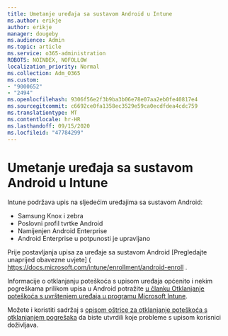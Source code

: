 ```yaml
---
title: Umetanje uređaja sa sustavom Android u Intune
ms.author: erikje
author: erikje
manager: dougeby
ms.audience: Admin
ms.topic: article
ms.service: o365-administration
ROBOTS: NOINDEX, NOFOLLOW
localization_priority: Normal
ms.collection: Adm_O365
ms.custom:
- "9000652"
- "2494"
ms.openlocfilehash: 9306f56e2f3b9ba3b06e78e07aa2eb0fe40817e4
ms.sourcegitcommit: c6692ce0fa1358ec3529e59ca0ecdfdea4cdc759
ms.translationtype: MT
ms.contentlocale: hr-HR
ms.lasthandoff: 09/15/2020
ms.locfileid: "47784299"
---
```

# <a name="enrolling-android-devices-into-intune"></a>Umetanje uređaja sa sustavom Android u Intune

Intune podržava upis na sljedećim uređajima sa sustavom Android:
- Samsung Knox i zebra
- Poslovni profil tvrtke Android
- Namijenjen Android Enterprise
- Android Enterprise u potpunosti je upravljano

Prije postavljanja upisa za uređaje sa sustavom Android [Pregledajte unaprijed obavezne uvjete] ( https://docs.microsoft.com/intune/enrollment/android-enroll .

Informacije o otklanjanju poteškoća s upisom uređaja općenito i nekim pogreškama prilikom upisa u Android potražite [u članku Otklanjanje poteškoća s uvrštenjem uređaja u programu Microsoft Intune](https://docs.microsoft.com/intune/enrollment/troubleshoot-device-enrollment-in-intune).

Možete i koristiti sadržaj s [opisom oštrice za otklanjanje poteškoća s otklanjanjem pogrešaka](https://docs.microsoft.com/intune/fundamentals/help-desk-operators) da biste utvrdili koje probleme s upisom korisnici doživljava.





